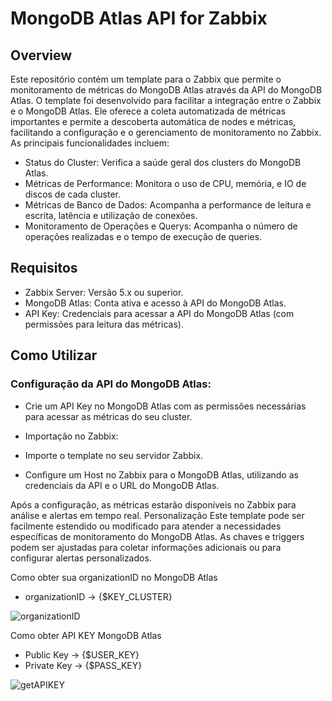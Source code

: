 # MongoDB Atlas API for Zabbix 

## Overview
Este repositório contém um template para o Zabbix que permite o monitoramento de métricas do MongoDB Atlas através da API do MongoDB Atlas. O template foi desenvolvido para facilitar a integração entre o Zabbix e o MongoDB Atlas. Ele oferece a coleta automatizada de métricas importantes e permite a descoberta automática de nodes e métricas, facilitando a configuração e o gerenciamento de monitoramento no Zabbix. As principais funcionalidades incluem:

- Status do Cluster: Verifica a saúde geral dos clusters do MongoDB Atlas.
- Métricas de Performance: Monitora o uso de CPU, memória, e IO de discos de cada cluster.
- Métricas de Banco de Dados: Acompanha a performance de leitura e escrita, latência e utilização de conexões.
- Monitoramento de Operações e Querys: Acompanha o número de operações realizadas e o tempo de execução de queries.

## Requisitos
- Zabbix Server: Versão 5.x ou superior.
- MongoDB Atlas: Conta ativa e acesso à API do MongoDB Atlas.
- API Key: Credenciais para acessar a API do MongoDB Atlas (com permissões para leitura das métricas).
## Como Utilizar
### Configuração da API do MongoDB Atlas:

- Crie um API Key no MongoDB Atlas com as permissões necessárias para acessar as métricas do seu cluster.
- Importação no Zabbix:

- Importe o template no seu servidor Zabbix.
- Configure um Host no Zabbix para o MongoDB Atlas, utilizando as credenciais da API e o URL do MongoDB Atlas.

Após a configuração, as métricas estarão disponíveis no Zabbix para análise e alertas em tempo real.
Personalização
Este template pode ser facilmente estendido ou modificado para atender a necessidades específicas de monitoramento do MongoDB Atlas. As chaves e triggers podem ser ajustadas para coletar informações adicionais ou para configurar alertas personalizados.


Como obter sua organizationID no MongoDB Atlas
- organizationID -> {$KEY_CLUSTER}

![organizationID](https://docs.stacktape.com/static/9a2d0c80388371e3ec580ab73c22487b/a94c1/screen5-mod.png)

Como obter API KEY MongoDB Atlas
- Public Key -> {$USER_KEY}
- Private Key -> {$PASS_KEY}

![getAPIKEY](https://docs.stacktape.com/static/88a0f7162948f75898c7f3a7d8160e5a/a94c1/screen10-mod.png)
